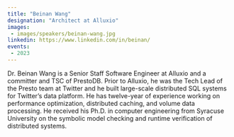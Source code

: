 ```yaml
---
title: "Beinan Wang"
designation: "Architect at Alluxio"
images:
 - images/speakers/beinan-wang.jpg
linkedin: https://www.linkedin.com/in/beinan/
events:
 - 2023
---
```


Dr. Beinan Wang is a Senior Staff Software Engineer at Alluxio and a committer and TSC of PrestoDB. Prior to Alluxio, he was the Tech Lead of the Presto team at Twitter and he built large-scale distributed SQL systems for Twitter’s data platform. He has twelve-year of experience working on performance optimization, distributed caching, and volume data processing. He received his Ph.D. in computer engineering from Syracuse University on the symbolic model checking and runtime verification of distributed systems.